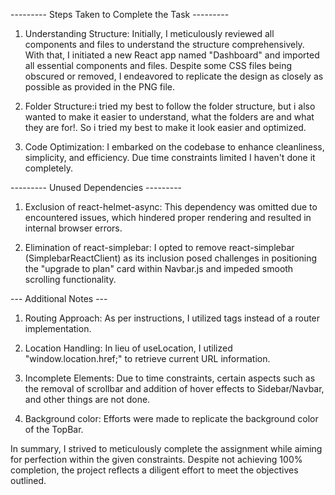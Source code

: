 --------- Steps Taken to Complete the Task ---------

1. Understanding Structure: Initially, I meticulously reviewed all components and files to understand the structure comprehensively. With that, I initiated a new React app named "Dashboard" and imported all essential components and files. Despite some CSS files being obscured or removed, I endeavored to replicate the design as closely as possible as provided in the PNG file.

2. Folder Structure:i tried my best to follow the folder structure, but i also wanted to make it easier to understand, what the folders are and what they are for!. So i tried my best to make it look easier and optimized.

3. Code Optimization: I embarked on the codebase to enhance cleanliness, simplicity, and efficiency. Due time constraints limited I haven't done it completely.

--------- Unused Dependencies ---------

1. Exclusion of react-helmet-async: This dependency was omitted due to encountered issues, which hindered proper rendering and resulted in internal browser errors.

2. Elimination of react-simplebar: I opted to remove react-simplebar (SimplebarReactClient) as its inclusion posed challenges in positioning the "upgrade to plan" card within Navbar.js and impeded smooth scrolling functionality.

--- Additional Notes ---

1. Routing Approach: As per instructions, I utilized <a> tags instead of a router implementation.

2. Location Handling: In lieu of useLocation, I utilized "window.location.href;" to retrieve current URL information.

3. Incomplete Elements: Due to time constraints, certain aspects such as the removal of scrollbar and addition of hover effects to Sidebar/Navbar, and other things are not done.

4. Background color: Efforts were made to replicate the background color of the TopBar.

In summary, I strived to meticulously complete the assignment while aiming for perfection within the given constraints. Despite not achieving 100% completion, the project reflects a diligent effort to meet the objectives outlined.
